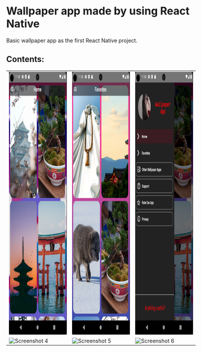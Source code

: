 # Wallpaper app made by using React Native
Basic wallpaper app as the first React Native project.

## Contents:<br>
<table style={border:"none"}><tr>
<td><img src="https://raw.githubusercontent.com/anhedonia21/wallpaper-app/main/assets/2.png" alt="Screenshot 1" width=300 height=700 /></td>
<td><img src="https://raw.githubusercontent.com/anhedonia21/wallpaper-app/main/assets/3.png" alt="Screenshot 2" width=300 height=700 /></td>
<td><img src="https://raw.githubusercontent.com/anhedonia21/wallpaper-app/main/assets/1.png" alt="Screenshot 3" width=300 height=700/></td>
  
<tr>
<td><img src="https://raw.githubusercontent.com/anhedonia21/wallpaper-app/main/assets/home.gif" alt="Screenshot 4" width=300 height=700 /></td>
<td><img src="https://raw.githubusercontent.com/anhedonia21/wallpaper-app/main/assets/download.gif" alt="Screenshot 5" width=300 height=700 /></td>
<td><img src="https://raw.githubusercontent.com/anhedonia21/wallpaper-app/main/assets/share.gif" alt="Screenshot 6" width=300 height=700/></td>
</tr>
</table>
